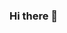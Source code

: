 ### Hi there 👋

<!--
**m4rc3l0-def/m4rc3l0-def** is a ✨ _special_ ✨ repository because its `README.md` (this file) appears on your GitHub profile.



<img width="auto" src="https://github.com/tgmarinho/tgmarinho/blob/master/banner.png">


# Marcelo Martins

## Olá pessoal 👋
Sou apaixonado por resolver problemas utilizando a programação.
Sou estudante de Engenharia da Computação :computer:

 :rocket:  &nbsp; Estou trabalhando na **Prefeitura Municipal de Barueri**
 <br/> :purple_heart: &nbsp; Buscando colaborar com projetos em Front-end
 <br/> :blush: &nbsp; Posso te ajudar com conhecimentos básicos em HTML,CSS e Javascript
 <br/> 💬  &nbsp; Sobre mim: Curto tecnologias, games CS:GO, LoL e seriados no Netflix
 <br/> :email: &nbsp; Entre em contato comigo: [![Linkedin Badge](https://img.shields.io/badge/-ThiagoMarinho-blue?style=flat-square&logo=Linkedin&logoColor=white&link=https://www.linkedin.com/in/tgmarinho/)](https://www.linkedin.com/in/tgmarinho/) 
| 
[![Gmail Badge](https://img.shields.io/badge/-tgmarinho@gmail.com-c14438?style=flat-square&logo=Gmail&logoColor=white&link=mailto:tgmarinho@gmail.com)](mailto:tgmarinho@gmail.com)

